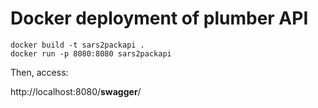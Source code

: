 # Docker deployment of plumber API

```
docker build -t sars2packapi .
docker run -p 8080:8080 sars2packapi
```

Then, access:

http://localhost:8080/__swagger__/

